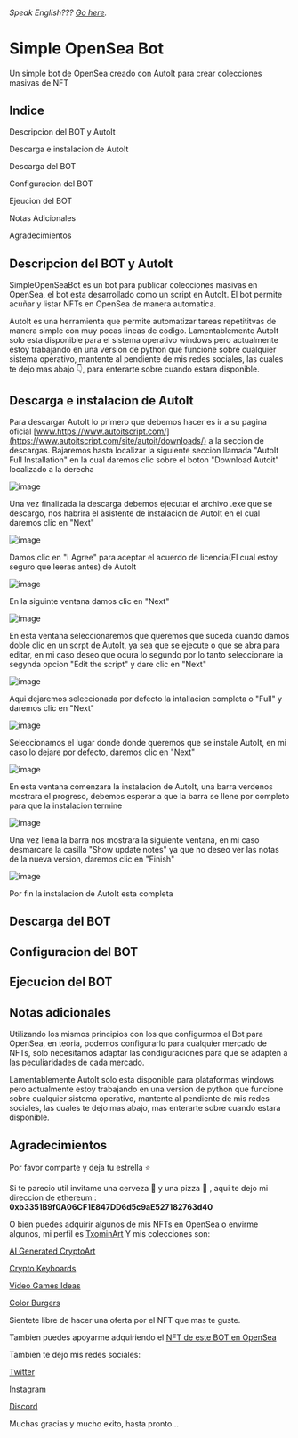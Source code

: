 ###### Speak English??? [Go here](README.md).
# Simple OpenSea Bot
Un simple bot de OpenSea creado con AutoIt para crear colecciones masivas de NFT

## Indice
  Descripcion del BOT y AutoIt
  
  Descarga e instalacion de AutoIt
  
  Descarga del BOT
  
  Configuracion del BOT
  
  Ejeucion del BOT
  
  Notas Adicionales
  
  Agradecimientos

## Descripcion del BOT y AutoIt
SimpleOpenSeaBot es un bot para publicar colecciones masivas en OpenSea, el bot esta desarrollado como un script en AutoIt. El bot permite acuñar y listar NFTs en OpenSea de manera automatica.

AutoIt es una herramienta que permite automatizar tareas repetititvas de manera simple con muy pocas lineas de codigo. Lamentablemente AutoIt solo esta disponible para el sistema operativo windows pero actualmente estoy trabajando en una version de python que funcione sobre cualquier sistema operativo, mantente al pendiente de mis redes sociales, las cuales te dejo mas abajo 👇, para enterarte sobre cuando estara disponible.

## Descarga e instalacion de AutoIt
Para descargar AutoIt lo primero que debemos hacer es ir a su pagina oficial [www.https://www.autoitscript.com/](https://www.autoitscript.com/site/autoit/downloads/) a la seccion de descargas. Bajaremos hasta localizar la siguiente seccion llamada "AutoIt Full Installation" en la cual daremos clic sobre el boton "Download Autoit" localizado a la derecha

![image](https://user-images.githubusercontent.com/91817247/135742752-2a2e4241-013e-4b1e-abe6-af3fe49f7c49.png)

Una vez finalizada la descarga debemos ejecutar el archivo .exe que se descargo, nos habrira el asistente de instalacion de AutoIt en el cual daremos clic en "Next"

![image](https://user-images.githubusercontent.com/91817247/135743080-2ae56d4c-b105-450b-827e-0146c3cfa1c7.png)

Damos clic en "I Agree" para aceptar el acuerdo de licencia(El cual estoy seguro que leeras antes) de AutoIt

![image](https://user-images.githubusercontent.com/91817247/135743161-4c856086-e1aa-4bf7-94e9-039cafecea01.png)

En la siguinte ventana damos clic en "Next"

![image](https://user-images.githubusercontent.com/91817247/135757617-8ac6245e-270b-43e9-be24-770370c74ca4.png)

En esta ventana seleccionaremos que queremos que suceda cuando damos doble clic en un scrpt de AutoIt, ya sea que se ejecute o que se abra para editar, en mi caso deseo que ocura lo segundo por lo tanto seleccionare la segynda opcion "Edit the script" y dare clic en "Next"

![image](https://user-images.githubusercontent.com/91817247/135757682-fc4384c5-c5cd-4993-95e0-b9e48e8c52d8.png)

Aqui dejaremos seleccionada por defecto la intallacion completa o "Full" y daremos clic en "Next"

![image](https://user-images.githubusercontent.com/91817247/135757719-22b3be06-ea35-4a39-a25a-62aaef1c9711.png)

Seleccionamos el lugar donde donde queremos que se instale AutoIt, en mi caso lo dejare por defecto, daremos clic en "Next"

![image](https://user-images.githubusercontent.com/91817247/135757738-cc5e0459-eea3-4dfc-b212-69ff8f486f0f.png)

En esta ventana comenzara la instalacion de AutoIt, una barra verdenos mostrara el progreso, debemos esperar a que la barra se llene por completo para que la instalacion termine

![image](https://user-images.githubusercontent.com/91817247/135757770-18550a37-857a-4243-82c5-9f44c1734ce2.png)

Una vez llena la barra nos mostrara la siguiente ventana, en mi caso desmarcare la casilla "Show update notes" ya que no deseo ver las notas de la nueva version, daremos clic en "Finish"

![image](https://user-images.githubusercontent.com/91817247/135757812-e8a48b6f-d32f-4bb1-91e1-b27d7ed8c64d.png)

Por fin la instalacion de AutoIt esta completa

## Descarga del BOT

## Configuracion del BOT

## Ejecucion del BOT

## Notas adicionales
Utilizando los mismos principios con los que configurmos el Bot para OpenSea, en teoria, podemos configurarlo para cualquier mercado de NFTs, solo necesitamos adaptar las condiguraciones para que se adapten a las peculiaridades de cada mercado.

Lamentablemente AutoIt solo esta disponible para plataformas windows pero actualmente estoy trabajando en una version de python que funcione sobre cualquier sistema operativo, mantente al pendiente de mis redes sociales, las cuales te dejo mas abajo, mas enterarte sobre cuando estara disponible.

## Agradecimientos
Por favor comparte y deja tu estrella ⭐

Si te parecio util invitame una cerveza 🍺 y una pizza 🍕 , aqui te dejo mi direccion de ethereum : **0xb3351B9f0A06CF1E847DD6d5c9aE527182763d40**

O bien puedes adquirir algunos de mis NFTs en OpenSea o envirme algunos, mi perfil es [TxominArt](https://opensea.io/TxominArt) Y mis colecciones son:

[AI Generated CryptoArt](https://opensea.io/collection/ai-generated-cryptoart)

[Crypto Keyboards](https://opensea.io/collection/crypto-keyboards-nfts)

[Video Games Ideas](https://opensea.io/collection/vdipg)

[Color Burgers](https://opensea.io/collection/color-burgers)

Sientete libre de hacer una oferta por el NFT que mas te guste.

Tambien puedes apoyarme adquiriendo el [NFT de este BOT en OpenSea](https://opensea.io/assets/matic/0x2953399124f0cbb46d2cbacd8a89cf0599974963/81057833425676745311725378463755140867922759158574626972484691336700096413697)

Tambien te dejo mis redes sociales:

[Twitter](https://twitter.com/_TxominArt_)

[Instagram](https://www.instagram.com/_txominart_)

[Discord](https://discord.gg/rWCsbuMc)

Muchas gracias y mucho exito, hasta pronto...
